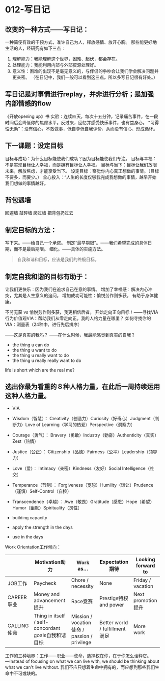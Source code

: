 # 012-写日记
## 改变的一种方式――写日记：

一种简便有效的干预方式，准许自己为人，释放感情、放开心胸。
那些能更好地生活的人，经研究有如下三点：
1. 理解能力：我能理解这个世界，困难、起伏，都会存在。
2. 处理能力：我能利用内部与外部资源处理好。
3. 意义性：困难的出现不是毫无意义的，与伴侣的争吵会让我们学会解决问题并更亲密。
（在日记中，我们一般可以看到这三点。所以多写日记很有好处。）

## 写日记是对事情进行replay，并非进行分析；是加强内部情感的flow

《开放opening up》书
实验：连续四天，每次十五分钟，记录痛苦事件，在一段时间后会降低你的焦虑水平。反过来，回忆并感受快乐事件，也有益身心。
"习得性无助"：没有信心，不敢做事，低自尊低自我评价，从而没有信心，形成循环。

## 下一课题：设定目标
目标与成功：为什么目标能使我们成功？因为目标能使我们专注。
目标与幸福：不是实现目标让人幸福，而是拥有目标让人幸福。
目标与当下：目标让我们放眼未来，解放焦虑，才能享受当下。
设定目标：察觉你内心真正想做的事情。（目标不要多，而要少。）
全心投入：“人生的长度仅够我完成我想做的事情，越早开始我们想做的事情越好。

## 背包遇墙
回避墙
敲碎墙
爬过墙
把背包扔过去

## 制定目标的方法：
写下来。――给自己一个承诺。
制定“最早期限”。――我们希望完成的具体日期，而不是最后期限。
细化。――具体的实施方法。

> 自我和谐和目标，应该是我们的终极目标。

## 制定自我和谐的目标有助于：
让我们更快乐：因为我们在追求自己在意的事情。
增加了幸福感：解决内心冲突，尤其是人生意义的追问。
增加成功可能性：愉悦劳作则多获。
有助于身体健康。

不劳无获 vs 愉悦劳作则多获，我更相信后者。
开始走向正向目标！――寻找VIA
行为价值观VIA：帮助我们从零走向正。我的人格力量在哪里？
如何寻找你的VIA：测量表（24种中，进行先后排序）

――这是真实的我吗？
――在什么时候，我最能感觉到真实的自我？

- the thing u can do
- the thing u want to do
- the thing u really want to do
- the thing u really really want to do

life is short 
which are the real me?

## 选出你最为看重的８种人格力量，在此后一周持续运用这种人格力量。
- VIA
- Wisdom（智慧）：
Creativity（创造力）Curiosity（好奇心）Judgment（判断力）Love of Learning（学习的热爱）Perspective（洞察力）
- Courage（勇气）：
Bravery（勇敢）Industry（勤奋）Authenticity（真实）Zest（热情）
- Justice（公正）：
Citizenship（品德）Fairness（公平）Leadership（领导力）
- Love（爱）：
Intimacy（亲密）Kindness（友好）Social Intelligence（社交）
- Temperance（节制）：
Forgiveness（宽恕）Humility（谦让）Prudence（谨慎）Self-Control（自控）
- Transcendence（卓越）：
Awe（敬畏）Gratitude（感恩）Hope（希望）Humor（幽默）Spirituality（灵性）

- building capacity
- apply the strength in the days
- use in the days

Work Orientation工作倾向：

|  |  Motivation动力 | Work as… | Expectation期待 |  Looking forward to |
| --- | --- | --- | --- | --- |
|  JOB工作 |  Paycheck |   Chore / necessity | None |    Friday / vacation |
| CAREER职业 |   Money and advancement提升 | Race竞赛  |  Prestige特权and power |  Next promotion提升 |
|CALLING使命  |  Thing in itself / self-concordant  goals自我和谐目标 |    Mission / vocation使命 / passion / privilege  |    Better world /  fulfillment满足 | More work |

工作的三种境界：工作――职业――使命，选择权在你，在于你怎么诠释它。
―Instead of focusing on what we can live with, we should be thinking about what we can't live without.
我们不应只想着生命中拥有的，而应想到那些我们生命中不可或缺的。

